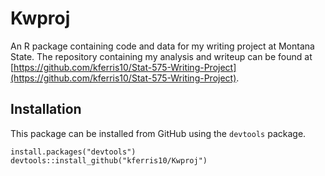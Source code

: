 # Kwproj
An R package containing code and data for my writing project at Montana State.  The repository containing my analysis and writeup can be found at [https://github.com/kferris10/Stat-575-Writing-Project](https://github.com/kferris10/Stat-575-Writing-Project).

## Installation

This package can be installed from GitHub using the `devtools` package.

    install.packages("devtools")
    devtools::install_github("kferris10/Kwproj")

